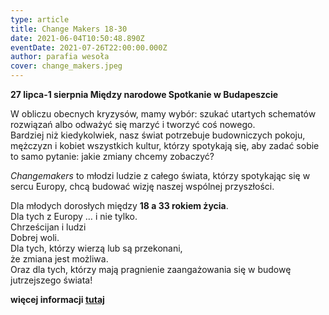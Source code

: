 ```yaml
---
type: article
title: Change Makers 18-30
date: 2021-06-04T10:50:48.890Z
eventDate: 2021-07-26T22:00:00.000Z
author: parafia wesoła
cover: change_makers.jpeg
---
```

<!--StartFragment-->

**27 lipca-1 sierpnia Między narodowe Spotkanie w Budapeszcie**

W obliczu obecnych kryzysów, mamy wybór: szukać utartych schematów rozwiązań albo odważyć się marzyć i tworzyć coś nowego.\
Bardziej niż kiedykolwiek, nasz świat potrzebuje budowniczych pokoju, mężczyzn i kobiet wszystkich kultur, którzy spotykają się, aby zadać sobie to samo pytanie: jakie zmiany chcemy zobaczyć?

*Changemakers* to młodzi ludzie z całego świata, którzy spotykając się w sercu Europy, chcą budować wizję naszej wspólnej przyszłości.

Dla młodych dorosłych między **18 a 33 rokiem życia**.\
Dla tych z Europy … i nie tylko.\
Chrześcijan i ludzi\
Dobrej woli.\
Dla tych, którzy wierzą lub są przekonani,\
że zmiana jest możliwa.\
Oraz dla tych, którzy mają pragnienie zaangażowania się w budowę jutrzejszego świata!

**więcej informacji [tutaj](https://welcometoparadise.fr/pl/changemakers/)**

<!--EndFragment-->